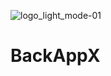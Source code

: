 ![logo_light_mode-01](https://user-images.githubusercontent.com/58667227/218262555-710a7b0c-ac49-49a3-b7d5-12fc1d7a8295.png)
# BackAppX
